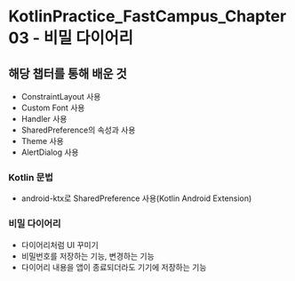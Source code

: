 # KotlinPractice_FastCampus_Chapter03 - 비밀 다이어리
## 해당 챕터를 통해 배운 것
  * ConstraintLayout 사용
  * Custom Font 사용
  * Handler 사용
  * SharedPreference의 속성과 사용
  * Theme 사용
  * AlertDialog 사용
### Kotlin 문법
  * android-ktx로 SharedPreference 사용(Kotlin Android Extension)
### 비밀 다이어리
  * 다이어리처럼 UI 꾸미기
  * 비밀번호를 저장하는 기능, 변경하는 기능
  * 다이어리 내용을 앱이 종료되더라도 기기에 저장하는 기능
